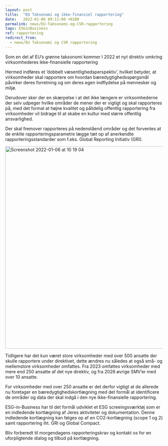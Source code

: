 ```yaml
---
layout: post
title:  "EU Taksonomi og ikke-finansiel rapportering"
date:   2022-01-06 09:11:00 +0100
permalink: news/EU-Taksonomi-og-CSR-rapportering
tags: ESGinBusiness
ref: rapportering
redirect_from:
  - news/EU Taksonomi og CSR rapportering
---
```


Som en del af EU’s grønne taksonomi kommer I 2022 et nyt direktiv omkring virksomhederes ikke-finansielle rapportering 

Hermed indføres et ’dobbelt væsentlighedsperspektiv’, hvilket betyder, at virksomheder skal rapportere om hvordan bæredygtighedsspørgsmål påvirker deres forretning og om deres egen indflydelse på mennesker og miljø. 

Derudover sker der en skærpelse i at det ikke længere er virksomhederne der selv udpeger hvilke områder de mener der er vigtigt og skal rapporteres på, med det formal at højne kvalitet og pålidelig offentlig rapportering fra virksomheder vil bidrage til at skabe en kultur med større offentlig ansvarlighed. 

Der skal fremover rapporteres på nedenståend områder og det forventes at de enklte rapporteringsparametre lægge tæt op af anerkendte rapporteringsstandarder som f.eks. Global Reporting Initiativ (GRI).

 <img width="645" alt="Screenshot 2022-01-06 at 10 19 04" src="https://user-images.githubusercontent.com/75361000/148363460-e93983c7-4662-4d2c-b461-3b21507fd653.png">


Tidligere har det kun været store virksomheder med over 500 ansatte der skulle rapportere under direktivet, dette ændres nu således at også små- og mellemstore virksomheder omfattes. Fra 2023 omfattes virksomheder med mere end 250 ansatte af det nye direktiv, og fra 2026 øvrige SMV’er med over 10 ansatte. 

For virksomheder med over 250 ansatte er det derfor vigtigt at de allerede nu foretager en bæredygtighedskortlægning med det formål at identificere de områder og data der skal indgå i den nye ikke-finansielle rapportering. 

ESG-in-Business har til det formål udviklet et ESG screeingsværktøj som er en indledende kortlægning af Jeres aktiviteter og dokumentation. Denne indledende kortlægning kan følges op af en CO2-kortlægning (scope 1 og 2) samt rapportering iht. GRI og Global Compact.

Bliv forberedt til morgendagens rapporteringskrav og kontakt os for en uforpligtende dialog og tilbud på kortlægning. 

